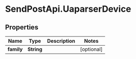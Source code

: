 # SendPostApi.UaparserDevice

## Properties

Name | Type | Description | Notes
------------ | ------------- | ------------- | -------------
**family** | **String** |  | [optional] 



